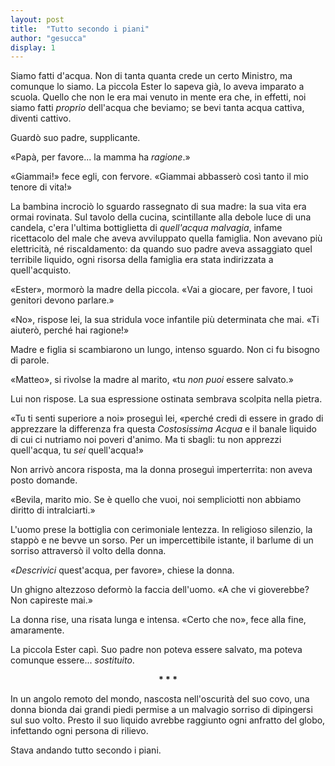 ```yaml
---
layout: post
title:  "Tutto secondo i piani"
author: "gesucca"
display: 1
---
```


Siamo fatti d'acqua. Non di tanta quanta crede un certo Ministro, ma comunque lo siamo. La piccola Ester lo sapeva già, lo aveva imparato a scuola. Quello che non le era mai venuto in mente era che, in effetti, noi siamo fatti *proprio* dell'acqua che beviamo; se bevi tanta acqua cattiva, diventi cattivo.

Guardò suo padre, supplicante.

«Papà, per favore... la mamma ha *ragione*.»

«Giammai!» fece egli, con fervore. «Giammai abbasserò così tanto il mio tenore di vita!»

La bambina incrociò lo sguardo rassegnato di sua madre: la sua vita era ormai rovinata. Sul tavolo della cucina, scintillante alla debole luce di una candela, c'era l'ultima bottiglietta di *quell'acqua malvagia*, infame ricettacolo del male che aveva avviluppato quella famiglia. Non avevano più elettricità, né riscaldamento: da quando suo padre aveva assaggiato quel terribile liquido, ogni risorsa della famiglia era stata indirizzata a quell'acquisto.

«Ester», mormorò la madre della piccola. «Vai a giocare, per favore, I tuoi genitori devono parlare.»

«No», rispose lei, la sua stridula voce infantile più determinata che mai. «Ti aiuterò, perché hai ragione!»

Madre e figlia si scambiarono un lungo, intenso sguardo. Non ci fu bisogno di parole.

«Matteo», si rivolse la madre al marito, «tu *non puoi* essere salvato.»

Lui non rispose. La sua espressione ostinata sembrava scolpita nella pietra.

«Tu ti senti superiore a noi» proseguì lei, «perché credi di essere in grado di apprezzare la differenza fra questa *Costosissima Acqua* e il banale liquido di cui ci nutriamo noi poveri d'animo. Ma ti sbagli: tu non apprezzi quell'acqua, tu *sei* quell'acqua!»

Non arrivò ancora risposta, ma la donna proseguì imperterrita: non aveva posto domande.

«Bevila, marito mio. Se è quello che vuoi, noi sempliciotti non abbiamo diritto di intralciarti.»

L'uomo prese la bottiglia con cerimoniale lentezza. In religioso silenzio, la stappò e ne bevve un sorso. Per un impercettibile istante, il barlume di un sorriso attraversò il volto della donna.

*«Descrivici* quest'acqua, per favore», chiese la donna.

Un ghigno altezzoso deformò la faccia dell'uomo. «A che vi gioverebbe? Non capireste mai.»

La donna rise, una risata lunga e intensa. «Certo che no», fece alla fine, amaramente.

La piccola Ester capì. Suo padre non poteva essere salvato, ma poteva comunque essere... *sostituito*.

<center><b>&ast; &ast; &ast;</b></center>

In un angolo remoto del mondo, nascosta nell'oscurità del suo covo, una donna bionda dai grandi piedi permise a un malvagio sorriso di dipingersi sul suo volto. Presto il suo liquido avrebbe raggiunto ogni anfratto del globo, infettando ogni persona di rilievo.

Stava andando tutto secondo i piani.